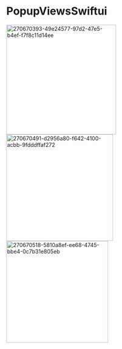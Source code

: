 # PopupViewsSwiftui
<img width="289" alt="270670393-49e24577-97d2-47e5-b4ef-f7f8c11d14ee" src="https://github.com/eng-ahmedhussien/PopupViewsSwiftui/assets/33827384/6a048574-5afa-458c-a1fe-c4c95b317e30">
<img width="281" alt="270670491-d2956a80-f642-4100-acbb-9fdddffaf272" src="https://github.com/eng-ahmedhussien/PopupViewsSwiftui/assets/33827384/49b2fdfd-75f4-4354-8689-086d8ead7b5d">
<img width="268" alt="270670518-5810a8ef-ee68-4745-bbe4-0c7b31e805eb" src="https://github.com/eng-ahmedhussien/PopupViewsSwiftui/assets/33827384/d8532414-77e1-4686-95d3-5153a5945269">
